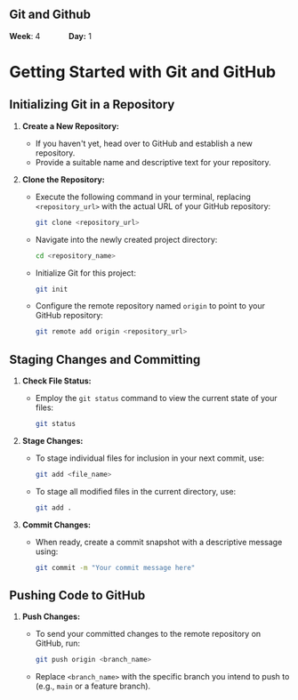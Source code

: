 
## Git and Github

**Week**: 4&nbsp; &nbsp;&nbsp;&nbsp;&nbsp;&nbsp;&nbsp;&nbsp;&nbsp;&nbsp;&nbsp;&nbsp;**Day:** 1

# Getting Started with Git and GitHub

## Initializing Git in a Repository

1. **Create a New Repository:**

   - If you haven't yet, head over to GitHub and establish a new repository.
   - Provide a suitable name and descriptive text for your repository.

2. **Clone the Repository:**

   - Execute the following command in your terminal, replacing `<repository_url>` with the actual URL of your GitHub repository:

     ```bash
     git clone <repository_url>
     ```

   - Navigate into the newly created project directory:

     ```bash
     cd <repository_name>
     ```

   - Initialize Git for this project:

     ```bash
     git init
     ```

   - Configure the remote repository named `origin` to point to your GitHub repository:

     ```bash
     git remote add origin <repository_url>
     ```

## Staging Changes and Committing

1. **Check File Status:**

   - Employ the `git status` command to view the current state of your files:

     ```bash
     git status
     ```

2. **Stage Changes:**

   - To stage individual files for inclusion in your next commit, use:

     ```bash
     git add <file_name>
     ```

   - To stage all modified files in the current directory, use:

     ```bash
     git add .
     ```

3. **Commit Changes:**

   - When ready, create a commit snapshot with a descriptive message using:

     ```bash
     git commit -m "Your commit message here"
     ```

## Pushing Code to GitHub

1. **Push Changes:**

   - To send your committed changes to the remote repository on GitHub, run:

     ```bash
     git push origin <branch_name>
     ```

   - Replace `<branch_name>` with the specific branch you intend to push to (e.g., `main` or a feature branch).

